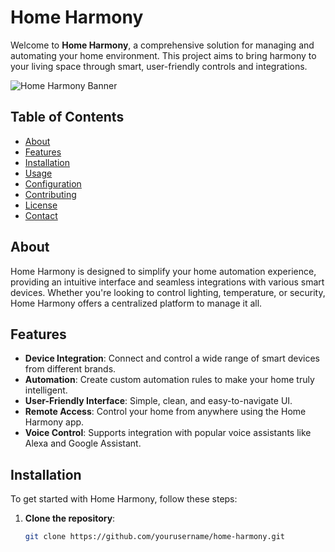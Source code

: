 # Home Harmony

Welcome to **Home Harmony**, a comprehensive solution for managing and automating your home environment. This project aims to bring harmony to your living space through smart, user-friendly controls and integrations.

![Home Harmony Banner](link_to_banner_image)

## Table of Contents

- [About](#about)
- [Features](#features)
- [Installation](#installation)
- [Usage](#usage)
- [Configuration](#configuration)
- [Contributing](#contributing)
- [License](#license)
- [Contact](#contact)

## About

Home Harmony is designed to simplify your home automation experience, providing an intuitive interface and seamless integrations with various smart devices. Whether you're looking to control lighting, temperature, or security, Home Harmony offers a centralized platform to manage it all.

## Features

- **Device Integration**: Connect and control a wide range of smart devices from different brands.
- **Automation**: Create custom automation rules to make your home truly intelligent.
- **User-Friendly Interface**: Simple, clean, and easy-to-navigate UI.
- **Remote Access**: Control your home from anywhere using the Home Harmony app.
- **Voice Control**: Supports integration with popular voice assistants like Alexa and Google Assistant.

## Installation

To get started with Home Harmony, follow these steps:

1. **Clone the repository**:
   ```bash
   git clone https://github.com/yourusername/home-harmony.git
